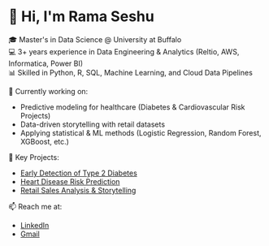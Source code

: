 # 👋 Hi, I'm Rama Seshu  

🎓 Master's in Data Science @ University at Buffalo  
💻 3+ years experience in Data Engineering & Analytics (Reltio, AWS, Informatica, Power BI)  
📊 Skilled in Python, R, SQL, Machine Learning, and Cloud Data Pipelines  

🌱 Currently working on:  
- Predictive modeling for healthcare (Diabetes & Cardiovascular Risk Projects)  
- Data-driven storytelling with retail datasets  
- Applying statistical & ML methods (Logistic Regression, Random Forest, XGBoost, etc.)  

🚀 Key Projects:  
- [Early Detection of Type 2 Diabetes](https://github.com/Ramaseshu0/Early-Detection-of-Type-2-Diabetes)  
- [Heart Disease Risk Prediction](https://github.com/Ramaseshu0/Heart-Disease-Risk-Prediction)  
- [Retail Sales Analysis & Storytelling](https://github.com/Ramaseshu0/Smartphone-Retail-Sales-Analysis)  

📫 Reach me at:  
- [LinkedIn](https://www.linkedin.com/in/rama-seshu/)  
- [Gmail](mailto:pramaseshu12345@gmail.com)  
